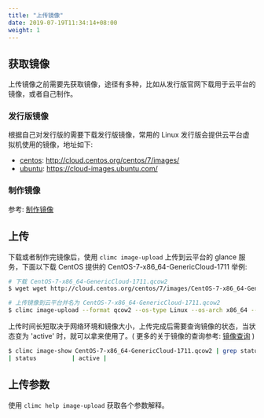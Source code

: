 ```yaml
---
title: "上传镜像"
date: 2019-07-19T11:34:14+08:00
weight: 1
---
```


## 获取镜像

上传镜像之前需要先获取镜像，途径有多种，比如从发行版官网下载用于云平台的镜像，或者自己制作。

### 发行版镜像

根据自己对发行版的需要下载发行版镜像，常用的 Linux 发行版会提供云平台虚拟机使用的镜像，地址如下:

- [centos](http://cloud.centos.org/centos/7/images/): http://cloud.centos.org/centos/7/images/
- [ubuntu](https://cloud-images.ubuntu.com/): https://cloud-images.ubuntu.com/

### 制作镜像

参考: [制作镜像](../create/)

## 上传

下载或者制作完镜像后，使用 `climc image-upload` 上传到云平台的 glance 服务，下面以下载 CentOS 提供的 CentOS-7-x86_64-GenericCloud-1711 举例:

```bash
# 下载 CentOS-7-x86_64-GenericCloud-1711.qcow2 
$ wget wget http://cloud.centos.org/centos/7/images/CentOS-7-x86_64-GenericCloud-1711.qcow2

# 上传镜像到云平台并名为 CentOS-7-x86_64-GenericCloud-1711.qcow2
$ climc image-upload --format qcow2 --os-type Linux --os-arch x86_64 --standard CentOS-7-x86_64-GenericCloud-1711.qcow2 ./CentOS-7-x86_64-GenericCloud-1711.qcow2
```

上传时间长短取决于网络环境和镜像大小，上传完成后需要查询镜像的状态，当状态变为 'active' 时，就可以拿来使用了。( 更多的关于镜像的查询参考: [镜像查询](../query/) )

```bash
$ climc image-show CentOS-7-x86_64-GenericCloud-1711.qcow2 | grep status
| status          | active |
```

## 上传参数

使用 `climc help image-upload` 获取各个参数解释。

